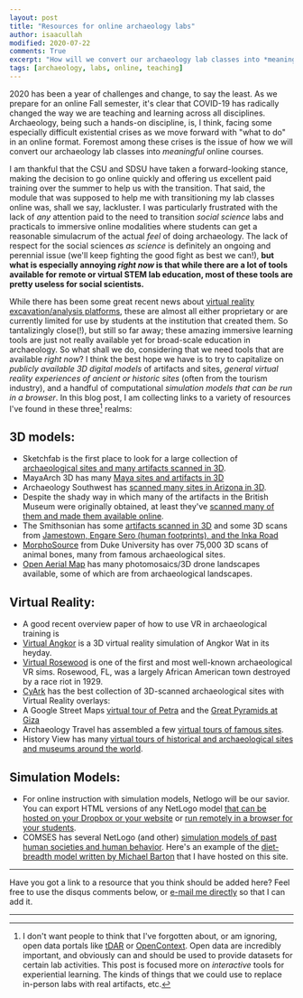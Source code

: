 ```yaml
---
layout: post
title: "Resources for online archaeology labs"
author: isaacullah
modified: 2020-07-22
comments: True
excerpt: "How will we convert our archaeology lab classes into *meaningful* online courses?"
tags: [archaeology, labs, online, teaching]
---
```


2020 has been a year of challenges and change, to say the least. As we prepare for an online Fall semester, it's clear that COVID-19 has radically changed the way we are teaching and learning across all disciplines. Archaeology, being such a hands-on discipline, is, I think, facing some especially difficult existential crises as we move forward with "what to do" in an online format. Foremost among these crises is the issue of how we will convert our archaeology lab classes into *meaningful* online courses.

I am thankful that the CSU and SDSU have taken a forward-looking stance, making the decision to go online quickly and offering us excellent paid training over the summer to help us with the transition. That said, the module that was supposed to help me with transitioning my lab classes online was, shall we say, lackluster. I was particularly frustrated with the lack of *any* attention paid to the need to transition *social science* labs and practicals to immersive online modalities where students can get a reasonable simulacrum of the actual *feel* of doing archaeology. The lack of respect for the social sciences *as science* is definitely an ongoing and perennial issue (we'll keep fighting the good fight as best we can!), __but what is especially annoying *right now* is that while there are a lot of tools available for remote or virtual STEM lab education, most of these tools are pretty useless for social scientists.__

While there has been some great recent news about [virtual reality excavation/analysis platforms](https://news.illinois.edu/view/6367/717299), these are almost all either proprietary or are currently limited for use by students at the institution that created them. So tantalizingly close(!), but still so far away; these amazing immersive learning tools are just not really available yet for broad-scale education in archaeology. So what shall we do, considering that we need tools that are available *right now*? I think the best hope we have is to try to capitalize on *publicly available 3D digital models* of artifacts and sites, *general virtual reality experiences of ancient or historic sites* (often from the tourism industry), and a handful of computational *simulation models that can be run in a browser*. In this blog post, I am collecting links to a variety of resources I've found in these three[^1] realms:

## 3D models:

* Sketchfab is the first place to look for a large collection of [archaeological sites and many artifacts scanned in 3D](https://sketchfab.com/tags/archaeology).
* MayaArch 3D has many [Maya sites and artifacts in 3D](https://mayaarch3d.org/en/)
* Archaeology Southwest has [scanned many sites in Arizona in 3D](https://sketchfab.com/archaeologysouthwest).
* Despite the shady way in which many of the artifacts in the British Museum were originally obtained, at least they've [scanned many of them and made them available online](https://artsandculture.google.com/partner/the-british-museum).
* The Smithsonian has some [artifacts scanned in 3D](https://humanorigins.si.edu/evidence/3d-collection/artifacts) and some 3D scans from [Jamestown, Engare Sero (human footprints), and the Inka Road](https://3d.si.edu/)
* [MorphoSource](https://www.morphosource.org/) from Duke University has over 75,000 3D scans of animal bones, many from famous archaeological sites.
* [Open Aerial Map](https://openaerialmap.org/) has many photomosaics/3D drone landscapes available, some of which are from archaeological landscapes.

## Virtual Reality:

* A good recent overview paper of how to use VR in archaeological training is [](https://www.cambridge.org/core/journals/advances-in-archaeological-practice/article/virtual-and-augmented-reality-in-public-archaeology-teaching/47E67BAF60F453B55AACB854B84A2DE5/core-reader)
* [Virtual Angkor](https://www.virtualangkor.com/) is a 3D virtual reality simulation of Angkor Wat in its heyday.
* [Virtual Rosewood](https://www.virtualrosewood.com/) is one of the first and most well-known archaeological VR sims. Rosewood, FL, was a largely African American town destroyed by a race riot in 1929.
* [CyArk](https://www.cyark.org/explore/) has the best collection of 3D-scanned archaeological sites with Virtual Reality overlays:
* A Google Street Maps [virtual tour of Petra](https://www.google.co.uk/maps/about/behind-the-scenes/streetview/treks/petra/) and the [Great Pyramids at Giza](https://www.google.co.uk/maps/about/behind-the-scenes/streetview/treks/pyramids-of-giza/)
* Archaeology Travel has assembled a few [virtual tours of famous sites](https://archaeology-travel.com/virtual-travel/).
* History View has many [virtual tours of historical and archaeological sites and museums around the world](https://historyview.org/).

## Simulation Models:

* For online instruction with simulation models, Netlogo will be our savior. You can export HTML versions of any NetLogo model [that can be hosted on your Dropbox or your website](https://stackoverflow.com/questions/37817135/how-to-share-a-netlogo-model-online) or [run remotely in a browser for your students](https://netlogoweb.org/).
* COMSES has several NetLogo (and other) [simulation models of past human societies and human behavior](https://www.comses.net/codebases/?query=Archaeology). Here's an example of the [diet-breadth model written by Michael Barton](http://isaacullah.github.io/diet_breadth.html) that I have hosted on this site.

---

Have you got a link to a resource that you think should be added here? Feel free to use the disqus comments below, or [e-mail me directly](iullah@sdsu.edu) so that I can add it.


[^1]: I don't want people to think that I've forgotten about, or am ignoring, open data portals like [tDAR](www.tdar.org) or [OpenContext](www.opencontext.org). Open data are incredibly important, and obviously can and should be used to provide datasets for certain lab activities. This post is focused more on *interactive* tools for experiential learning. The kinds of things that we could use to replace in-person labs with real artifacts, etc.

---
